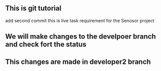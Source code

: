 ## This is git tutorial
add second commit 
this is live task
requirement for the Senosor  project
## We will make changes to the develpoer branch and check fort the status
## This changes are made in developer2 branch 